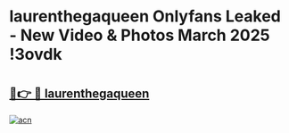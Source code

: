 # laurenthegaqueen Onlyfans Leaked - New Video & Photos March 2025 !3ovdk

# <h2><a href="https://6ytpin.iuczelnia.edu.pl?title=laurenthegaqueen&ref=3ovdk">🔗👉 🔴 laurenthegaqueen</a></h2>

[![acn](https://github.com/user-attachments/assets/0f9c940e-d8b0-45ae-aac7-cd30a18b3e1c)](https://6ytpin.iuczelnia.edu.pl?title=laurenthegaqueen&ref=3ovdk)

